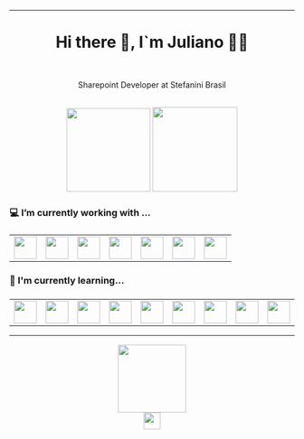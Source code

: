 <hr>
<div align="center">
  <h1>Hi there 👋, I`m Juliano 🧑‍💻</h1>
  </br>
  <p>Sharepoint Developer at Stefanini Brasil</p>
  </br>
  
  <img height="148rem" src="https://user-images.githubusercontent.com/45412979/188247119-44d5a798-1097-4960-ac68-b5f4fdd70e73.gif" />
  <img height="150rem" src="https://github-readme-stats.vercel.app/api/top-langs/?username=JulianoBaumel&layout=compact&hide_border=true&theme=vision-friendly-dark"/>
</div>



<h3>💻 I’m currently working with ...<h3>
<table>
  <tr>
    <td align="center"><img height="40rem" src="https://upload.wikimedia.org/wikipedia/commons/e/e1/Microsoft_Office_SharePoint_%282019%E2%80%93present%29.svg"/></td>
    <td align="center"><img height="40rem" src="https://cdn.jsdelivr.net/gh/devicons/devicon/icons/javascript/javascript-plain.svg"/></td>
    <td align="center"><img height="40rem" src="https://cdn.jsdelivr.net/gh/devicons/devicon/icons/jquery/jquery-original.svg"/></td>
    <td align="center"><img height="40rem" src="https://cdn.jsdelivr.net/gh/devicons/devicon/icons/bootstrap/bootstrap-plain.svg"/></td>
    <td align="center"><img height="40rem" src="https://cdn.jsdelivr.net/gh/devicons/devicon/icons/css3/css3-plain.svg"/></td>
    <td align="center"><img height="40rem" src="https://cdn.jsdelivr.net/gh/devicons/devicon/icons/html5/html5-plain.svg"/></td>
    <td align="center"><img height="40rem" src="https://leadsbridge.com/wp-content/themes/leadsbridge/img/integration-lg-logos/logo716.png"/></td>
  </tr>  
</table>

<h3>📖 I'm currently learning...<h3>
<table>
  <tr>
    <td align="center"><img height="40rem" src="https://powerapps.microsoft.com/images/application-logos/svg/powerapps.svg"/></td>
    <td align="center"><img height="40rem" src="https://powerapps.microsoft.com/images/application-logos/svg/powerautomate.svg"/></td>
    <td align="center"><img height="40rem" src="https://cdn.jsdelivr.net/gh/devicons/devicon/icons/react/react-original.svg" /></td>
    <td align="center"><img height="40rem" src="https://cdn.jsdelivr.net/gh/devicons/devicon/icons/typescript/typescript-plain.svg" /></td>
    <td align="center"><img height="40rem" src="https://cdn.jsdelivr.net/gh/devicons/devicon/icons/tailwindcss/tailwindcss-plain.svg" /></td>
    <td align="center"><img height="40rem" src="https://cdn.jsdelivr.net/gh/devicons/devicon/icons/npm/npm-original-wordmark.svg" /></td>
    <td align="center"><img height="40rem" src="https://cdn.jsdelivr.net/gh/devicons/devicon/icons/nodejs/nodejs-original.svg" /></td>
    <td align="center"><img height="40rem" src="https://cdn.jsdelivr.net/gh/devicons/devicon/icons/csharp/csharp-plain.svg" /></td>
    <td align="center"><img height="40rem" src="https://cdn.jsdelivr.net/gh/devicons/devicon/icons/figma/figma-original.svg"/></td>
    <td align="center"><img height="40rem" src="https://cdn.jsdelivr.net/gh/devicons/devicon/icons/xd/xd-plain.svg"/></td>
    <td align="center"><img height="40rem" src="https://cdn.jsdelivr.net/gh/devicons/devicon/icons/mysql/mysql-original-wordmark.svg" /></td>
    <td align="center"><img height="40rem" src="https://cdn.jsdelivr.net/gh/devicons/devicon/icons/opengl/opengl-plain.svg" /></td>
  </tr>
</table>

<hr>

<div align="center">
  <img height="120rem" src="https://user-images.githubusercontent.com/45412979/188284601-f4c4a693-351c-4104-8aef-1933fc358a12.gif"/>
  </br>
  <a href="https://www.linkedin.com/in/juliano-baumel/">
    <img height="30rem" src="https://camo.githubusercontent.com/a493f6833f99fb3c85788d6d9305e6b7a42b838e5ee5d138fd9a8214a7e77472/68747470733a2f2f696d672e736869656c64732e696f2f62616467652f6c696e6b6564696e2d2532333030373742352e7376673f267374796c653d666f722d7468652d6261646765266c6f676f3d6c696e6b6564696e266c6f676f436f6c6f723d7768697465" />
  </a>
</div>
  

